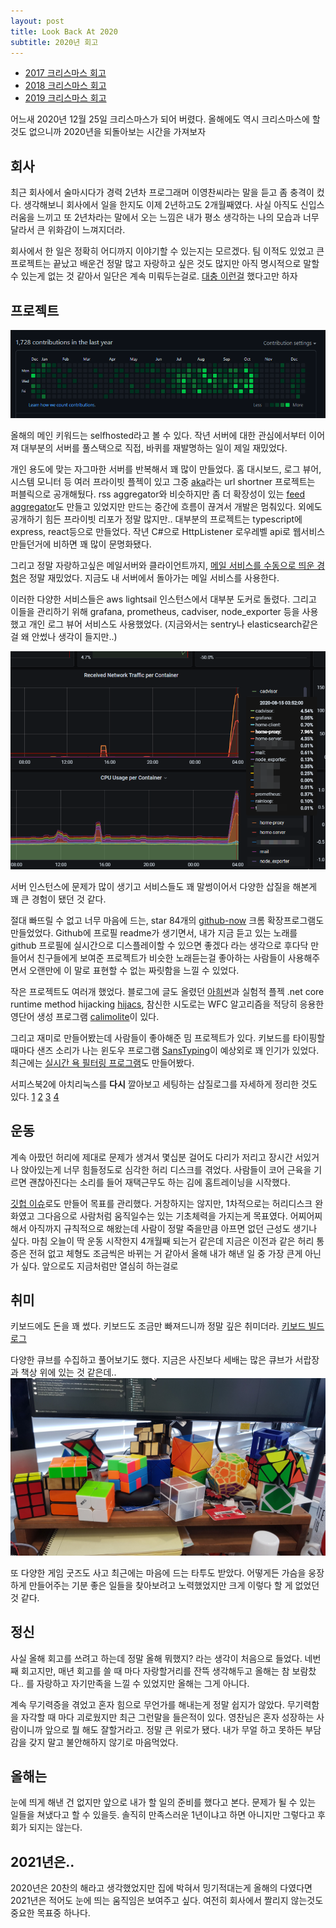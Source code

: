 ```yaml
---
layout: post
title: Look Back At 2020
subtitle: 2020년 회고
---
```


- [2017 크리스마스 회고](/2017-12-25-Look-Back-At-2017/)
- [2018 크리스마스 회고](/2018-12-25-Look-Back-At-2018/)
- [2019 크리스마스 회고](/2019-12-25-Look-Back-At-2019/)

어느새 2020년 12월 25일 크리스마스가 되어 버렸다. 올해에도 역시 크리스마스에 할 것도 없으니까 2020년을 되돌아보는 시간을 가져보자

## 회사

최근 회사에서 술마시다가 경력 2년차 프로그래머 이영찬씨라는 말을 듣고 좀 충격이 컸다. 생각해보니 회사에서 일을 한지도 이제 2년하고도 2개월째였다. 사실 아직도 신입스러움을 느끼고 또 2년차라는 말에서 오는 느낌은 내가 평소 생각하는 나의 모습과 너무 달라서 큰 위화감이 느껴지더라.

회사에서 한 일은 정확히 어디까지 이야기할 수 있는지는 모르겠다. 팀 이적도 있었고 큰 프로젝트는 끝났고 배운건 정말 많고 자랑하고 싶은 것도 많지만 아직 명시적으로 말할 수 있는게 없는 것 같아서 일단은 계속 미뤄두는걸로. [대충 이런걸](https://www.thisisgame.com/webzine/news/nboard/4/?n=105959) 했다고만 하자

## 프로젝트

![contribute](/img/2020-contribute.png)

올해의 메인 키워드는 selfhosted라고 볼 수 있다. 작년 서버에 대한 관심에서부터 이어져 대부분의 서버를 풀스택으로 직접, 바퀴를 재발명하는 일이 제일 재밌었다. 

개인 용도에 맞는 자그마한 서버를 반복해서 꽤 많이 만들었다. 홈 대시보드, 로그 뷰어, 시스템 모니터 등 여러 프라이빗 플젝이 있고 그중 [aka](https://github.com/20chan/aka)라는 url shortner 프로젝트는 퍼블릭으로 공개해뒀다. rss aggregator와 비슷하지만 좀 더 확장성이 있는 [feed aggregator](https://github.com/20chan/feed)도 만들고 있었지만 만드는 중간에 흐름이 끊겨서 개발은 멈춰있다. 외에도 공개하기 힘든 프라이빗 리포가 정말 많지만.. 대부분의 프로젝트는 typescript에 express, react등으로 만들었다. 작년 C#으로 HttpListener 로우레벨 api로 웹서비스 만들던거에 비하면 꽤 많이 문명화됐다.

그리고 정말 자랑하고싶은 메일서버와 클라이언트까지, [메일 서비스를 수동으로 띄운 경험](/2020-06-16-Opening-Mail-Server/)은 정말 재밌었다. 지금도 내 서버에서 돌아가는 메일 서비스를 사용한다.

이러한 다양한 서비스들은 aws lightsail 인스턴스에서 대부분 도커로 돌렸다. 그리고 이들을 관리하기 위해 grafana, prometheus, cadviser, node_exporter 등을 사용했고 개인 로그 뷰어 서비스도 사용했었다. (지금와서는 sentry나 elasticsearch같은걸 왜 안썼나 생각이 들지만..)

![grafana](/img/grafana.png)

서버 인스턴스에 문제가 많이 생기고 서비스들도 꽤 말썽이어서 다양한 삽질을 해본게 꽤 큰 경험이 됐던 것 같다.

절대 빠뜨릴 수 없고 너무 마음에 드는, star 84개의 [github-now](https://github.com/20chan/github-now) 크롬 확장프로그램도 만들었었다. Github에 프로필 readme가 생기면서, 내가 지금 듣고 있는 노래를 github 프로필에 실시간으로 디스플레이할 수 있으면 좋겠다 라는 생각으로 후다닥 만들어서 친구들에게 보여준 프로젝트가 비슷한 노래듣는걸 좋아하는 사람들이 사용해주면서 오랜만에 이 말로 표현할 수 없는 짜릿함을 느낄 수 있었다.

작은 프로젝트도 여러개 했었다. 블로그에 글도 올렸던 [아희썬](https://github.com/20chan/aheuithon)과 실험적 플젝 .net core runtime method hijacking [hijacs](https://github.com/20chan/hijacs), 참신한 시도로는 WFC 알고리즘을 적당히 응용한 영단어 생성 프로그램 [calimolite](https://github.com/20chan/calimolite)이 있다.

그리고 재미로 만들어봤는데 사람들이 좋아해준 밈 프로젝트가 있다. 키보드를 타이핑할때마다 샌즈 소리가 나는 윈도우 프로그램 [SansTyping](https://www.youtube.com/watch?v=uAFA9AusfEQ)이 예상외로 꽤 인기가 있었다. 최근에는 [실시간 욕 필터링 프로그램](https://www.youtube.com/watch?v=J-udiFJHUtg)도 만들어봤다.

서피스북2에 아치리눅스를 **다시** 깔아보고 세팅하는 삽질로그를 자세하게 정리한 것도 있다. [1](/2020-03-21-Arch-On-SB2-1/) [2](/2020-03-22-Arch-On-SB2-2/) [3](/2020-03-30-Arch-On-SB2-3/) [4](/2020-04-02-Arch-On-SB2-4/)

## 운동

계속 아팠던 허리에 제대로 문제가 생겨서 몇십분 걸어도 다리가 저리고 장시간 서있거나 앉아있는게 너무 힘들정도로 심각한 허리 디스크를 겪었다. 사람들이 코어 근육을 기르면 괜찮아진다는 소리를 들어 재택근무도 하는 김에 홈트레이닝을 시작했다.

[깃헙 이슈](https://github.com/20chan/life/issues/67)로도 만들어 목표를 관리했다. 거창하지는 않지만, 1차적으로는 허리디스크 완화였고 그다음으로 사람처럼 움직일수는 있는 기초체력을 가지는게 목표였다. 어찌어찌해서 아직까지 규칙적으로 해왔는데 사람이 정말 죽을만큼 아프면 없던 근성도 생기나 싶다. 마침 오늘이 딱 운동 시작한지 4개월째 되는거 같은데 지금은 이전과 같은 허리 통증은 전혀 없고 체형도 조금씩은 바뀌는 거 같아서 올해 내가 해낸 일 중 가장 큰게 아닌가 싶다. 앞으로도 지금처럼만 열심히 하는걸로

## 취미

키보드에도 돈을 꽤 썼다. 키보드도 조금만 빠져드니까 정말 깊은 취미더라. [키보드 빌드 로그](https://github.com/20chan/life/issues/45)

다양한 큐브를 수집하고 풀어보기도 했다. 지금은 사진보다 세배는 많은 큐브가 서랍장과 책상 위에 있는 것 같은데..
![cubes](/img/cubes.jpg)

또 다양한 게임 굿즈도 사고 최근에는 마음에 드는 타투도 받았다. 어떻게든 가슴을 웅장하게 만들어주는 기분 좋은 일들을 찾아보려고 노력했었지만 크게 이렇다 할 게 없었던 것 같다.

## 정신

사실 올해 회고를 쓰려고 하는데 정말 올해 뭐했지? 라는 생각이 처음으로 들었다. 네번째 회고지만, 매년 회고를 쓸 때 마다 자랑할거리를 잔뜩 생각해두고 올해는 참 보람찼다.. 를 자랑하고 자기만족을 느낄 수 있었지만 올해는 그게 아니다.

계속 무기력증을 겪었고 혼자 힘으로 무언가를 해내는게 정말 쉽지가 않았다. 무기력함을 자각할 때 마다 괴로웠지만 최근 그런말을 들은적이 있다. 영찬님은 혼자 성장하는 사람이니까 앞으로 뭘 해도 잘할거라고. 정말 큰 위로가 됐다. 내가 무얼 하고 못하든 부담감을 갖지 말고 불안해하지 않기로 마음먹었다.

## 올해는

눈에 띄게 해낸 건 없지만 앞으로 내가 할 일의 준비를 했다고 본다. 문제가 될 수 있는 일들을 쳐냈다고 할 수 있을듯. 솔직히 만족스러운 1년이냐고 하면 아니지만 그렇다고 후회가 되지는 않는다.

## 2021년은..

2020년은 20찬의 해라고 생각했었지만 집에 박혀서 밍기적대는게 올해의 다였다면 2021년은 적어도 눈에 띄는 움직임은 보여주고 싶다. 여전히 회사에서 짤리지 않는것도 중요한 목표중 하나다.

